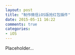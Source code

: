 ```yaml
---
layout: post
title: "制作微信iOS版抢红包插件"
date: 2015-05-11 16:22
comments: true
categories: 
- iOS
---
```


Placeholder...
